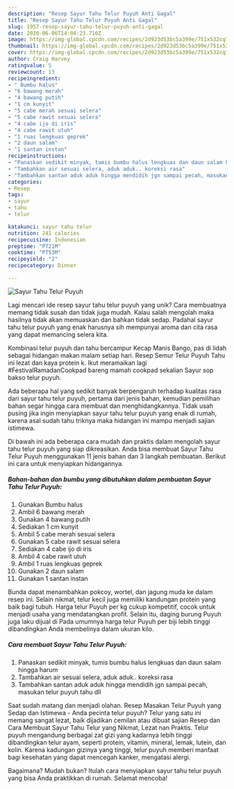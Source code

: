 ```yaml
---
description: "Resep Sayur Tahu Telur Puyuh Anti Gagal"
title: "Resep Sayur Tahu Telur Puyuh Anti Gagal"
slug: 1957-resep-sayur-tahu-telur-puyuh-anti-gagal
date: 2020-06-06T14:04:23.716Z
image: https://img-global.cpcdn.com/recipes/2d923d53bc5a399e/751x532cq70/sayur-tahu-telur-puyuh-foto-resep-utama.jpg
thumbnail: https://img-global.cpcdn.com/recipes/2d923d53bc5a399e/751x532cq70/sayur-tahu-telur-puyuh-foto-resep-utama.jpg
cover: https://img-global.cpcdn.com/recipes/2d923d53bc5a399e/751x532cq70/sayur-tahu-telur-puyuh-foto-resep-utama.jpg
author: Craig Harvey
ratingvalue: 5
reviewcount: 13
recipeingredient:
- " Bumbu halus"
- "6 bawang merah"
- "4 bawang putih"
- "1 cm kunyit"
- "5 cabe merah sesuai selera"
- "5 cabe rawit sesuai selera"
- "4 cabe ijo di iris"
- "4 cabe rawit utuh"
- "1 ruas lengkuas geprek"
- "2 daun salam"
- "1 santan instan"
recipeinstructions:
- "Panaskan sedikit minyak, tumis bumbu halus lengkuas dan daun salam hingga harum"
- "Tambahkan air sesuai selera, aduk aduk.. koreksi rasa"
- "Tambahkan santan aduk aduk hingga mendidih jgn sampai pecah, masukan telur puyuh tahu dll"
categories:
- Resep
tags:
- sayur
- tahu
- telur

katakunci: sayur tahu telur 
nutrition: 241 calories
recipecuisine: Indonesian
preptime: "PT21M"
cooktime: "PT53M"
recipeyield: "2"
recipecategory: Dinner

---
```



![Sayur Tahu Telur Puyuh](https://img-global.cpcdn.com/recipes/2d923d53bc5a399e/751x532cq70/sayur-tahu-telur-puyuh-foto-resep-utama.jpg)

Lagi mencari ide resep sayur tahu telur puyuh yang unik? Cara membuatnya memang tidak susah dan tidak juga mudah. Kalau salah mengolah maka hasilnya tidak akan memuaskan dan bahkan tidak sedap. Padahal sayur tahu telur puyuh yang enak harusnya sih mempunyai aroma dan cita rasa yang dapat memancing selera kita.

Kombinasi telur puyuh dan tahu bercampur Kecap Manis Bango, pas di lidah sebagai hidangan makan malam setiap hari. Resep Semur Telur Puyuh Tahu ini lezat dan kaya protein k. Ikut meramaikan lagi #FestivalRamadanCookpad bareng mamah cookpad sekalian Sayur sop bakso telur puyuh.

Ada beberapa hal yang sedikit banyak berpengaruh terhadap kualitas rasa dari sayur tahu telur puyuh, pertama dari jenis bahan, kemudian pemilihan bahan segar hingga cara membuat dan menghidangkannya. Tidak usah pusing jika ingin menyiapkan sayur tahu telur puyuh yang enak di rumah, karena asal sudah tahu triknya maka hidangan ini mampu menjadi sajian istimewa.


Di bawah ini ada beberapa cara mudah dan praktis dalam mengolah sayur tahu telur puyuh yang siap dikreasikan. Anda bisa membuat Sayur Tahu Telur Puyuh menggunakan 11 jenis bahan dan 3 langkah pembuatan. Berikut ini cara untuk menyiapkan hidangannya.

<!--inarticleads1-->

##### Bahan-bahan dan bumbu yang dibutuhkan dalam pembuatan Sayur Tahu Telur Puyuh:

1. Gunakan  Bumbu halus
1. Ambil 6 bawang merah
1. Gunakan 4 bawang putih
1. Sediakan 1 cm kunyit
1. Ambil 5 cabe merah sesuai selera
1. Gunakan 5 cabe rawit sesuai selera
1. Sediakan 4 cabe ijo di iris
1. Ambil 4 cabe rawit utuh
1. Ambil 1 ruas lengkuas geprek
1. Gunakan 2 daun salam
1. Gunakan 1 santan instan


Bunda dapat menambahkan pokcoy, wortel, dan jagung muda ke dalam resep ini. Selain nikmat, telur kecil juga memiliki kandungan protein yang baik bagi tubuh. Harga telur Puyuh per kg cukup kompetitif, cocok untuk menjadi usaha yang mendatangkan profit. Selain itu, daging burung Puyuh juga laku dijual di Pada umumnya harga telur Puyuh per biji lebih tinggi dibandingkan Anda membelinya dalam ukuran kilo. 

<!--inarticleads2-->

##### Cara membuat Sayur Tahu Telur Puyuh:

1. Panaskan sedikit minyak, tumis bumbu halus lengkuas dan daun salam hingga harum
1. Tambahkan air sesuai selera, aduk aduk.. koreksi rasa
1. Tambahkan santan aduk aduk hingga mendidih jgn sampai pecah, masukan telur puyuh tahu dll


Saat sudah matang dan menjadi olahan. Resep Masakan Telur Puyuh yang Sedap dan Istimewa - Anda pecinta telur puyuh? Telur yang satu ini memang sangat lezat, baik dijadikan cemilan atau dibuat sajian Resep dan Cara Membuat Sayur Tahu Telur yang Nikmat, Lezat nan Praktis. Telur puyuh mengandung berbagai zat gizi yang kadarnya lebih tinggi dibandingkan telur ayam, seperti protein, vitamin, mineral, lemak, lutein, dan kolin. Karena kadungan gizinya yang tinggi, telur puyuh memberi manfaat bagi kesehatan yang dapat mencegah kanker, mengatasi alergi. 

Bagaimana? Mudah bukan? Itulah cara menyiapkan sayur tahu telur puyuh yang bisa Anda praktikkan di rumah. Selamat mencoba!
